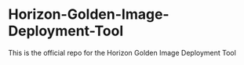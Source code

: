 # Horizon-Golden-Image-Deployment-Tool
This is the official repo for the Horizon Golden Image Deployment Tool
